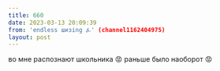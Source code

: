 ```yaml
---
title: 660
date: 2023-03-13 20:09:39
from: 'endless шизing ⍼' (channel1162404975)
layout: post
---
```


во мне распознают школьника 😡
раньше было наоборот 😡
